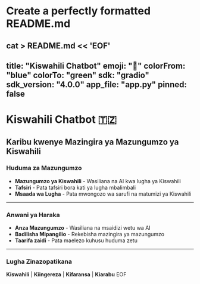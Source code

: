 # Create a perfectly formatted README.md
cat > README.md << 'EOF'
---
title: "Kiswahili Chatbot"
emoji: "🤖"
colorFrom: "blue"
colorTo: "green"
sdk: "gradio"
sdk_version: "4.0.0"
app_file: "app.py"
pinned: false
---

# Kiswahili Chatbot 🇹🇿

## Karibu kwenye Mazingira ya Mazungumzo ya Kiswahili

### Huduma za Mazungumzo
- **Mazungumzo ya Kiswahili** - Wasiliana na AI kwa lugha ya Kiswahili
- **Tafsiri** - Pata tafsiri bora kati ya lugha mbalimbali
- **Msaada wa Lugha** - Pata mwongozo wa sarufi na matumizi ya Kiswahili

---

### Anwani ya Haraka
- **Anza Mazungumzo** - Wasiliana na msaidizi wetu wa AI
- **Badilisha Mipangilio** - Rekebisha mazingira ya mazungumzo
- **Taarifa zaidi** - Pata maelezo kuhusu huduma zetu

---

### Lugha Zinazopatikana
**Kiswahili** | **Kiingereza** | **Kifaransa** | **Kiarabu**
EOF
